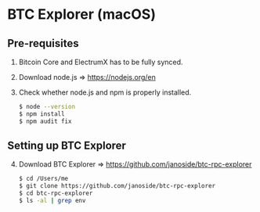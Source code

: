 # BTC Explorer (macOS)

## Pre-requisites
1. Bitcoin Core and ElectrumX has to be fully synced.
2. Download node.js => https://nodejs.org/en
3. Check whether node.js and npm is properly installed.
   
   ```bash
   $ node --version
   $ npm install
   $ npm audit fix
   ```

## Setting up BTC Explorer
4. Download BTC Explorer => https://github.com/janoside/btc-rpc-explorer
   
   ```bash
   $ cd /Users/me
   $ git clone https://github.com/janoside/btc-rpc-explorer
   $ cd btc-rpc-explorer
   $ ls -al | grep env
   ```
